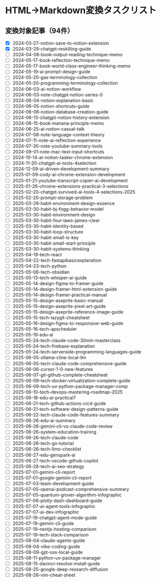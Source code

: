 # HTML→Markdown変換タスクリスト

## 変換対象記事（94件）

- [x] 2024-03-27-notion-save-to-notion-extension
- [x] 2024-03-29-chatgpt-reskilling-guide
- [ ] 2024-04-08-book-output-reading-technique-memo
- [ ] 2024-05-17-book-reflection-technique-memo
- [ ] 2024-05-17-book-world-class-engineer-thinking-memo
- [ ] 2024-05-19-ai-prompt-design-guide
- [ ] 2024-05-20-gas-terminology-collection
- [ ] 2024-05-20-programming-terminology-collection
- [ ] 2024-06-03-ai-notion-workflow
- [ ] 2024-06-03-note-chatgpt-notion-series-0
- [ ] 2024-06-04-notion-explanation-basic
- [ ] 2024-06-05-notion-shortcuts-guide
- [ ] 2024-06-06-notion-database-creation-guide
- [ ] 2024-06-13-chatgpt-notion-history-extension
- [ ] 2024-06-15-book-manana-principle-memo
- [ ] 2024-06-25-ai-notion-casual-talk
- [ ] 2024-07-08-note-language-context-theory
- [ ] 2024-07-11-note-ai-reflection-experience
- [ ] 2024-07-30-note-youtube-summary-tools
- [ ] 2024-09-01-note-mac-text-input-shortcuts
- [ ] 2024-10-14-ai-notion-tasker-chrome-extension
- [ ] 2024-11-20-chatgpt-ai-tools-4selection
- [ ] 2024-12-09-ai-driven-development-summary
- [ ] 2025-01-09-cody-ai-chrome-extension-development
- [ ] 2025-01-21-youtube-transcript-copier-ai-development
- [ ] 2025-01-26-chrome-extensions-practical-3-selections
- [ ] 2025-02-20-chatgpt-survived-ai-tools-4-selections-2025
- [ ] 2025-02-20-prompt-storage-problem
- [ ] 2025-03-29-habit-environment-design-essence
- [ ] 2025-03-30-habit-bj-fogg-behavior-model
- [ ] 2025-03-30-habit-environment-design
- [ ] 2025-03-30-habit-four-laws-james-clear
- [ ] 2025-03-30-habit-identity-based
- [ ] 2025-03-30-habit-loop-structure
- [ ] 2025-03-30-habit-small-is-key
- [ ] 2025-03-30-habit-small-start-principle
- [ ] 2025-03-30-habit-systems-thinking
- [ ] 2025-04-19-tech-react
- [ ] 2025-04-22-tech-fastapibasicexplanation
- [ ] 2025-04-23-tech-python
- [ ] 2025-05-06-tech-obsidian
- [ ] 2025-05-13-tech-whisper-ai-guide
- [ ] 2025-05-14-design-figma-to-framer-guide
- [ ] 2025-05-14-design-framer-html-extension-guide
- [ ] 2025-05-14-design-framer-practical-manual
- [ ] 2025-05-15-design-aseprite-basic-manual
- [ ] 2025-05-15-design-aseprite-pixel-art-guide
- [ ] 2025-05-15-design-aseprite-reference-image-guide
- [ ] 2025-05-15-tech-lazygit-cheatsheet
- [ ] 2025-05-16-design-figma-to-responsive-web-guide
- [ ] 2025-05-16-tech-apscheduler
- [ ] 2025-05-19-edu-ai
- [ ] 2025-05-24-tech-claude-code-30min-masterclass
- [ ] 2025-05-24-tech-firebase-explanation
- [ ] 2025-05-24-tech-serverside-programming-languages-guide
- [ ] 2025-06-05-ollama-cline-local-llm
- [ ] 2025-06-05-tech-claude-code-comprehensive-guide
- [ ] 2025-06-06-cursor-1-0-new-features
- [ ] 2025-06-07-git-github-complete-cheatsheet
- [ ] 2025-06-09-tech-docker-virtualization-complete-guide
- [ ] 2025-06-09-tech-uv-python-package-manager-comp
- [ ] 2025-06-10-tech-devops-mastering-roadmap-2025
- [ ] 2025-06-18-edu-ai-practical7
- [ ] 2025-06-21-tech-github-actions-cicd-guide
- [ ] 2025-06-21-tech-software-design-patterns-guide
- [ ] 2025-06-22-tech-claude-code-features-summary
- [ ] 2025-06-26-edu-ai-summary
- [ ] 2025-06-26-gemini-cli-vs-claude-code-review
- [ ] 2025-06-26-system-education-training
- [ ] 2025-06-26-tech-claude-code
- [ ] 2025-06-26-tech-go-tutorial
- [ ] 2025-06-26-tech-llmo-checklist
- [ ] 2025-06-27-edu-genspark-ai
- [ ] 2025-06-27-tech-vscode-github-copilot
- [ ] 2025-06-28-tech-ai-seo-strategy
- [ ] 2025-07-01-gemini-cli-report
- [ ] 2025-07-01-google-gemini-cli-report
- [ ] 2025-07-03-team-development-guide
- [ ] 2025-07-05-openai-podcast-comprehensive-summary
- [ ] 2025-07-05-quantum-grover-algorithm-infographic
- [ ] 2025-07-06-plotly-dash-dashboard-guide
- [ ] 2025-07-07-ai-agent-tools-infographic
- [ ] 2025-07-07-ai-dev-infographic
- [ ] 2025-07-19-chatgpt-agent-mode-guide
- [ ] 2025-07-19-gemini-cli-guide
- [ ] 2025-07-19-nextjs-hosting-comparison
- [ ] 2025-07-19-tech-stack-comparison
- [ ] 2025-08-04-claude-agents-guide
- [ ] 2025-08-04-vibe-coding-guide
- [ ] 2025-08-09-gpt-oss-local-guide
- [ ] 2025-08-11-python-uv-package-manager
- [ ] 2025-08-15-davinci-resolve-install-guide
- [ ] 2025-08-25-google-deep-research-diffusion
- [ ] 2025-08-26-vim-cheat-sheet
